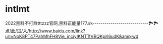 # intlmt
2022黑料不打烊tttzzz官网,黑料正能量177.sk----------------------------🏞🏞点/此/进/入/http://www.baidu.com/link?url=NoK8PT47PahMhFH8Vie_jnciyIKNTTtVBQKpill6udK&amp;wd
